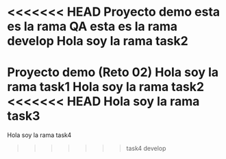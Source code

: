 <<<<<<< HEAD
Proyecto demo
esta es la rama QA
esta es la rama develop
Hola soy la rama task2
=======
Proyecto demo (Reto 02)
Hola soy la rama task1
Hola soy la rama task2
<<<<<<< HEAD
Hola soy la rama task3
=======
Hola soy la rama task4
>>>>>>> task4
>>>>>>> develop
